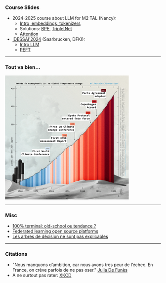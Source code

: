 
### Course Slides

- 2024-2025 course about LLM for M2 TAL (Nancy):
    - [Intro, embeddings, tokenizers](https://olki.loria.fr/cerisara/lexres/2024intro.html)
    - Solutions: [BPE](https://olki.loria.fr/cerisara/lexres/bpe.py), [TripletNet](https://olki.loria.fr/cerisara/lexres/triplet.py)
    - [Attention](https://olki.loria.fr/cerisara/lexres/2024att.html)
- [IDESSAI'2024](https://idessai.eu/) (Saarbrucken, DFKI):
    - [Intro LLM](https://olki.loria.fr/cerisara/talks/2024llmintro.html)
    - [PEFT](https://olki.loria.fr/cerisara/talks/2024peft.html)

-------------

### Tout va bien...

<img src="img/co2.png" width="400"/>

-------------

### Misc

- [100% terminal: old-school ou tendance ?](nogui.html)
- [Federated learning open source platforms](fedDL.html)
- [Les arbres de décision ne sont pas explicables](xai.html)

-------------

### Citations

- "Nous manquons d’ambition, car nous avons très peur de l’échec. En France, on crève parfois de ne pas oser." [Julia De Funès](https://www.lecho.be/opinions/general/julia-de-funes-la-mecanique-metro-boulot-dodo-est-mise-a-mal-avec-le-teletravail-et-c-est-tant-mieux/10252395.html)
- A ne surtout pas rater: [XKCD](https://xkcd.com/)

